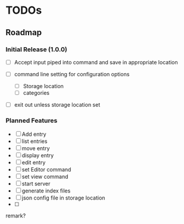 # TODOs

## Roadmap

### Initial Release (1.0.0)

- [ ] Accept input piped into command and save in appropriate location
- [ ] command line setting for configuration options
    - [ ] Storage location
    - [ ] categories
- [ ] exit out unless storage location set



### Planned Features

- [ ] Add entry
- [ ] list entries
- [ ] move entry
- [ ] display entry
- [ ] edit entry
- [ ] set Editor command
- [ ] set view command
- [ ] start server
- [ ] generate index files
- [ ] json config file in storage location
- [ ]

remark?
